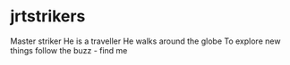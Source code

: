 # jrtstrikers
Master striker
He is a traveller
He walks around the globe
To explore new things
follow the buzz - find me

